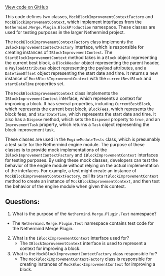 [View code on GitHub](https://github.com/NethermindEth/nethermind/src/Nethermind/Nethermind.Merge.Plugin.Test/EngineModuleTests.MockBlockImprovementContextFactory.cs)

This code defines two classes, `MockBlockImprovementContextFactory` and `MockBlockImprovementContext`, which implement interfaces from the `Nethermind.Merge.Plugin.BlockProduction` namespace. These classes are used for testing purposes in the larger Nethermind project.

The `MockBlockImprovementContextFactory` class implements the `IBlockImprovementContextFactory` interface, which is responsible for creating instances of `IBlockImprovementContext`. The `StartBlockImprovementContext` method takes in a `Block` object representing the current best block, a `BlockHeader` object representing the parent header, a `PayloadAttributes` object representing the payload attributes, and a `DateTimeOffset` object representing the start date and time. It returns a new instance of `MockBlockImprovementContext` with the `currentBestBlock` and `startDateTime` properties set.

The `MockBlockImprovementContext` class implements the `IBlockImprovementContext` interface, which represents a context for improving a block. It has several properties, including `CurrentBestBlock`, which represents the current best block, `BlockFees`, which represents the block fees, and `StartDateTime`, which represents the start date and time. It also has a `Dispose` method, which sets the `Disposed` property to `true`, and an `ImprovementTask` property, which returns a `Task` object representing the block improvement task.

These classes are used in the `EngineModuleTests` class, which is presumably a test suite for the Nethermind engine module. The purpose of these classes is to provide mock implementations of the `IBlockImprovementContextFactory` and `IBlockImprovementContext` interfaces for testing purposes. By using these mock classes, developers can test the behavior of the engine module without relying on the actual implementation of the interfaces. For example, a test might create an instance of `MockBlockImprovementContextFactory`, call its `StartBlockImprovementContext` method to create an instance of `MockBlockImprovementContext`, and then test the behavior of the engine module when given this context.
## Questions: 
 1. What is the purpose of the `Nethermind.Merge.Plugin.Test` namespace?
   - The `Nethermind.Merge.Plugin.Test` namespace contains test code for the Nethermind Merge Plugin.
2. What is the `IBlockImprovementContext` interface used for?
   - The `IBlockImprovementContext` interface is used to represent a context for improving a block.
3. What is the `MockBlockImprovementContextFactory` class responsible for?
   - The `MockBlockImprovementContextFactory` class is responsible for creating instances of `MockBlockImprovementContext` for improving a block.
